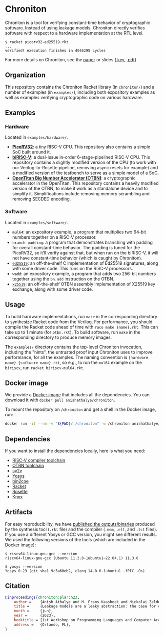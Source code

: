 # Chroniton

Chroniton is a tool for verifying constant-time behavior of cryptographic software. Instead of using leakage models, Chroniton directly verifies software with respect to a hardware implementation at the RTL level.

```console
$ racket picorv32-ed25519.rkt
...
verified! execution finishes in 4046295 cycles
```

For more details on Chroniton, see the [paper]() or slides ([.key](https://anish.io/files/chroniton:plarch23-slides.key), [.pdf](https://anish.io/files/chroniton:plarch23-slides.pdf)).

## Organization

This repository contains the Chroniton Racket library (in `chroniton/`) and a number of examples (in `examples/`), including both expository examples as well as examples verifying cryptographic code on various hardware.

## Examples

### Hardware

Located in `examples/hardware/`.

- [**PicoRV32**](https://github.com/YosysHQ/picorv32/commit/f00a88c36eaab478b64ee27d8162e421049bcc66): a tiny RISC-V CPU. This repository also contains a simple SoC built around it.
- [**biRISC-V**](https://github.com/ultraembedded/biriscv/commit/6af9c4be5a0807d368eaad5e49af52322e31d073): a dual-issue in-order 6-stage-pipelined RISC-V CPU. This repository contains a slightly modified version of the CPU (to work with our Verilog-to-Rosette pipeline, removing async resets for example) and a modified version of the testbench to serve as a simple model of a SoC.
- [**OpenTitan Big Number Accelerator (OTBN)**](https://github.com/lowRISC/opentitan/tree/e1d873a8f9fb349de8f312c9d7aae7b140c6615c/hw/ip/otbn): a cryptographic accelerator in the OpenTitan. This repository contains a heavily modified version of the OTBN, to make it work as a standalone device and to simplify it. Simplifications include removing memory scrambling and removing SECDED encoding.

### Software

Located in `examples/software/`.

- `mul64`: an expository example, a program that multiplies two 64-bit numbers together on a RISC-V processor.
- `branch-padding`: a program that demonstrates branching with padding for overall constant-time behavior. The padding is tuned for the PicoRV32, so it'll verify against that, but when run on the biRISC-V, it will not have constant-time behavior (which is caught by Chroniton).
- [`ed25519`](https://github.com/orlp/ed25519/commit/b1f19fab4aebe607805620d25a5e42566ce46a0e): an off-the-shelf C implementation of Ed25519 signatures, along with some driver code. This runs on the RISC-V processors.
- `wadd`: an expository example, a program that adds two 256-bit numbers together using the `bn.add` instruction on the OTBN.
- [`x25519`](https://github.com/lowRISC/opentitan/blob/e1d873a8f9fb349de8f312c9d7aae7b140c6615c/sw/otbn/crypto/x25519.s): an off-the-shelf OTBN assembly implementation of X25519 key exchange, along with some driver code.

## Usage

To build hardware implementations, run `make` in the corresponding directory to synthesize Racket code from the Verilog. For performance, you should compile the Racket code ahead of time with `raco make {name}.rkt`. This can take up to 1 minute (for `otbn.rkt`). To build software, run `make` in the corresponding directory to produce memory images.

The `examples/` directory contains the top-level Chroniton invocation, including the "hints", the untrusted proof input Chroniton uses to improve performance, for all the examples. The naming convention is `{hardware name}-{software name}.rkt`, so e.g., to run the `mul64` example on the `biriscv`, run `racket biriscv-mul64.rkt`.

## Docker image

We provide a [Docker
image](https://hub.docker.com/repository/docker/anishathalye/chroniton) that
includes all the dependencies. You can download it with `docker pull
anishathalye/chroniton`.

To mount the repository on `/chroniton` and get a shell in the Docker image,
run:

```bash
docker run -it --rm -v "${PWD}/:/chroniton" -w /chroniton anishathalye/chroniton
```

## Dependencies

If you want to install the dependencies locally, here is what you need:

- [RISC-V compiler toolchain](https://github.com/riscv/riscv-gnu-toolchain)
- [OTBN toolchain](https://github.com/lowRISC/opentitan/tree/master/hw/ip/otbn/util)
- [sv2v](https://github.com/zachjs/sv2v)
- [Yosys](https://github.com/YosysHQ/yosys)
- [bin2coe](https://github.com/anishathalye/bin2coe)
- [Racket](https://racket-lang.org/)
- [Rosette](https://github.com/emina/rosette)
- [Knox](https://github.com/anishathalye/knox)

## Artifacts

For easy reproducibility, we have [published the
outputs/binaries](https://github.com/anishathalye/chroniton/releases/download/v1.0.0/chroniton-artifacts.tar.gz)
produced by the synthesis tool (`.rkt` file) and the compiler (`.mem`, `.elf`,
and `.lst` files). If you use a different Yosys or GCC version, you might see
different results. We used the following versions of the tools (which are
included in the Docker image):

```console
$ riscv64-linux-gnu-gcc --version
riscv64-linux-gnu-gcc (Ubuntu 11.3.0-1ubuntu1~22.04.1) 11.3.0

$ yosys --version
Yosys 0.29 (git sha1 9c5a60eb2, clang 14.0.0-1ubuntu1 -fPIC -Os)
```

## Citation

```bibtex
@inproceedings{chroniton:plarch23,
    author =    {Anish Athalye and M. Frans Kaashoek and Nickolai Zeldovich and Joseph Tassarotti},
    title =     {Leakage models are a leaky abstraction: the case for cycle-level verification of constant-time cryptography},
    month =     {jun},
    year =      {2023},
    booktitle = {1st Workshop on Programming Languages and Computer Architecture~(PLARCH)},
    address =   {Orlando, FL},
}
```
